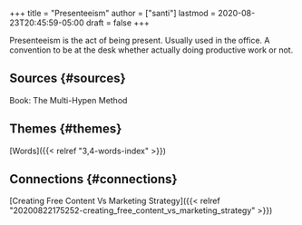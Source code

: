 +++
title = "Presenteeism"
author = ["santi"]
lastmod = 2020-08-23T20:45:59-05:00
draft = false
+++

Presenteeism is the act of being present. Usually used in the office. A convention to be at the desk whether actually doing productive work or not.


## Sources {#sources}

Book: The Multi-Hypen Method


## Themes {#themes}

[Words]({{< relref "3,4-words-index" >}})


## Connections {#connections}

[Creating Free Content Vs Marketing Strategy]({{< relref "20200822175252-creating_free_content_vs_marketing_strategy" >}})

